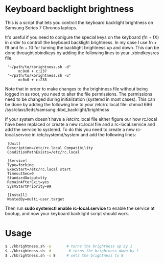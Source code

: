 Keyboard backlight brightness
=============================

This is a script that lets you controll the keyboard backlight brightness on 
Samsung Series 7 Chronos laptops. 

It's useful if you need to conigure the special keys on the keyboard (fn + fX) in order
to controll the keyboard backlight brightness.
In my case I use fn + f9 and fn + 10 for turning the backlight brightness up and down.
This can be done throught xbindkeys by adding the following lines to your .xbindkeysrcs file.

```
 "~/path/to/kbrightness.sh -d"    
      m:0x0 + c:237
 "~/path/to/kbrightness.sh -u"
      m:0x0 + c:238
```

Note that in order to make changes to the brightness file without being logged in as root, 
you need to alter the file permissions. The permissions need to be changed during 
initialization (systemd in most cases). This can be done by adding the following line to your /etc/rc.local file: chmod 666 /sys/class/leds/samsung\:\:kbd_backlight/brightness

If your system doesn't have a /etc/rc.local file either figure our how rc.local have been 
replaced or create a new rc.local file and a rc-local.service and add the service to systemd.
To do this you need to create a new rc-local.service in /etc/systemd/system and add the 
following lines:

```
 [Unit]
 Description=/etc/rc.local Compatibility
 ConditionPathExists=/etc/rc.local
 
 [Service]
 Type=forking
 ExecStart=/etc/rc.local start
 TimeoutSec=0
 StandardOutput=tty
 RemainAfterExit=yes
 SysVStartPriority=99
 
 [Install]
 WantedBy=multi-user.target
```
Then run **sudo systemctl enable rc-local.service** to enable the service at bootup, and now 
your keyboard backlight script should work.


Usage
=====

``` sh
$ ./kbrightness.sh -u       # turns the brightness up by 1 
$ ./kbrightness.sh -d        # turns the brightness down by 1 
$ ./kbrightness.sh -s 8     # sets the brightness to 8
```

